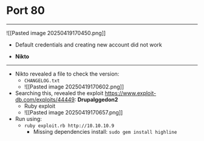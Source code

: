 # Port 80
---
![[Pasted image 20250419170450.png]]
- Default credentials and creating new account did not work

- **Nikto**
---
- Nikto revealed a file to check the version:
	- `CHANGELOG.txt`
	- ![[Pasted image 20250419170602.png]]
- Searching this, revealed the exploit https://www.exploit-db.com/exploits/44449: **Drupalggedon2**
	- Ruby exploit
	- ![[Pasted image 20250419170657.png]]
- Run using:
	- `ruby exploit.rb http://10.10.10.9`
		- Missing dependencies install: `sudo gem install highline`
